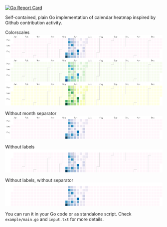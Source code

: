 [![Go Report Card](https://goreportcard.com/badge/github.com/nikolaydubina/calendarheatmap)](https://goreportcard.com/report/github.com/nikolaydubina/calendarheatmap)

Self-contained, plain Go implementation of calendar heatmap inspired by Github contribution activity.

Colorscales
![PuBu9](example/chart_PuBu9.png)
![GnBu9](example/chart_GnBu9.png)
![YlGn9](example/chart_YlGn9.png)

Without month separator
![PuBu9_noseparator](example/chart_PuBu9_noseparator.png)

Without labels
![PuBu9_noseparator](example/chart_PuBu9_nolabels.png)

Without labels, without separator
![PuBu9_noseparator](example/chart_PuBu9_noseparator_nolabels.png)

You can run it in your Go code or as standalone script. 
Check `example/main.go` and `input.txt` for more details.
